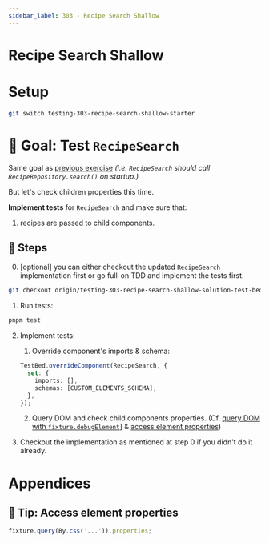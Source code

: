 ```yaml
---
sidebar_label: 303 - Recipe Search Shallow
---
```


# Recipe Search Shallow

# Setup

```sh
git switch testing-303-recipe-search-shallow-starter
```

# 🎯 Goal: Test `RecipeSearch`

Same goal as [previous exercise](302-recipe-search-integration.md) _(i.e. `RecipeSearch` should call `RecipeRepository.search()` on startup.)_

But let's check children properties this time.

**Implement tests** for `RecipeSearch` and make sure that:

1. recipes are passed to child components.

## 📝 Steps

0. [optional] you can either checkout the updated `RecipeSearch` implementation first or go full-on TDD and implement the tests first.

```sh
git checkout origin/testing-303-recipe-search-shallow-solution-test-bed apps/whiskmate/src/app/recipe/recipe-search.ng.ts
```

1. Run tests:

```sh
pnpm test
```

2. Implement tests:

   1. Override component's imports & schema:

   ```ts
   TestBed.overrideComponent(RecipeSearch, {
     set: {
       imports: [],
       schemas: [CUSTOM_ELEMENTS_SCHEMA],
     },
   });
   ```

   2. Query DOM and check child components properties. (Cf. [query DOM with `fixture.debugElement`](302-recipe-search-integration.md#-tip-query-dom-with-fixturedebugelement)] & [access element properties](#-tip-access-element-properties))

3. Checkout the implementation as mentioned at step 0 if you didn't do it already.

# Appendices

## 🎁 Tip: Access element properties

```ts
fixture.query(By.css('...')).properties;
```
